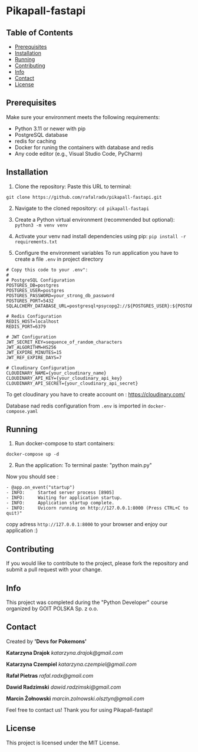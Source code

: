 # Pikapall-fastapi

## Table of Contents

- [Prerequisites ](#prerequisites)
- [Installation ](#installation)
- [Running](#running)
- [Contributing](#contributing)
- [Info](#info)
- [Contact](#contact)
- [License](#license)

## Prerequisites
Make sure your environment meets the following requirements:
- Python 3.11 or newer with pip
- PostgreSQL database
- redis for caching
- Docker for runing the containers with database and redis
- Any code editor (e.g., Visual Studio Code, PyCharm)

## Installation
1. Clone the repository:
Paste this URL to terminal:

`git clone https://github.com/rafalradx/pikapall-fastapi.git`

2. Navigate to the cloned repository:
`cd pikapall-fastapi`

3. Create a Python virtual environment (recommended but optional):
`python3 -m venv venv`

4. Activate your venv nad install dependencies using pip:
`pip install -r requirements.txt`


5. Configure the environment variables
To run application you have to create a file `.env` in project directory

```
# Copy this code to your .env":
#
# PostgreSQL Configuration
POSTGRES_DB=postgres
POSTGRES_USER=postgres
POSTGRES_PASSWORD=your_strong_db_password
POSTGRES_PORT=5432
SQLALCHEMY_DATABASE_URL=postgresql+psycopg2://${POSTGRES_USER}:${POSTGRES_PASSWORD}@localhost:${POSTGRES_PORT}/${POSTGRES_DB}

# Redis Configuration
REDIS_HOST=localhost
REDIS_PORT=6379

# JWT Configuration
JWT_SECRET_KEY=sequence_of_random_characters
JWT_ALGORITHM=HS256
JWT_EXPIRE_MINUTES=15
JWT_REF_EXPIRE_DAYS=7

# Cloudinary Configuration
CLOUDINARY_NAME={your_cloudinary_name}
CLOUDINARY_API_KEY={your_cloudinary_api_key}
CLOUDINARY_API_SECRET={your_cloudinary_api_secret}
```

To get cloudinary you have to create account on : https://cloudinary.com/

Database nad redis configuration from `.env` is imported in `docker-compose.yaml`
## Running
1. Run docker-compose to start containers:
```
docker-compose up -d
```
2. Run the application:
To terminal paste: "python main.py"

Now you should see :
```
- @app.on_event("startup")
- INFO:     Started server process [8905]
- INFO:     Waiting for application startup.
- INFO:     Application startup complete.
- INFO:     Uvicorn running on http://127.0.0.1:8000 (Press CTRL+C to quit)"
```

copy adress `http://127.0.0.1:8000` to your browser and enjoy our application :)


## Contributing

If you would like to contribute to the project, please fork the repository and submit a pull request with your change.

## Info

This project was completed during the "Python Developer" course organized by GOIT POLSKA Sp. z o.o.

## Contact

Created by **'Devs for Pokemons'**

**Katarzyna Drajok** _katarzyna.drajok@gmail.com_

**Katarzyna Czempiel** _katarzyna.czempiel@gmail.com_

**Rafał Pietras** _rafal.radx@gmail.com_

**Dawid Radzimski** _dawid.radzimski@gmail.com_

**Marcin Żołnowski** _marcin.zolnowski.olsztyn@gmail.com_

Feel free to contact us!
Thank you for using Pikapall-fastapi!

## License

This project is licensed under the MIT License.